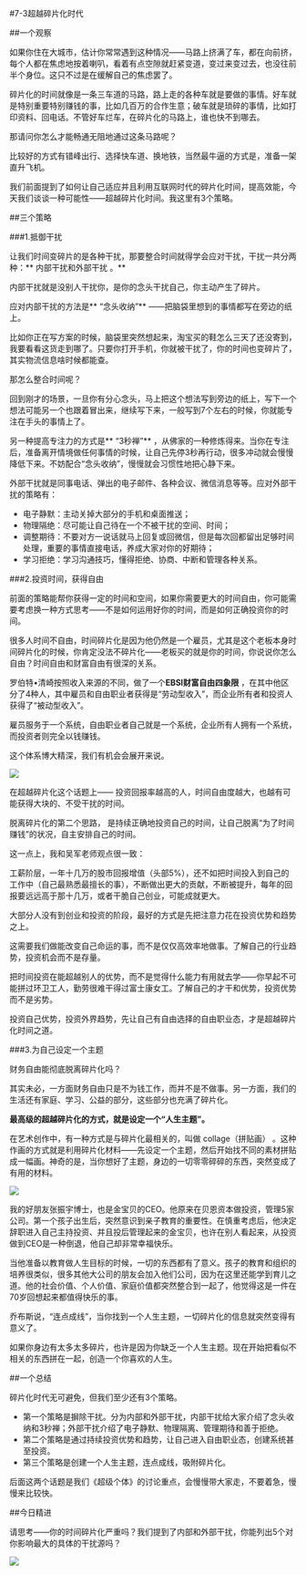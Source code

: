#7-3超越碎片化时代 

##一个观察

如果你住在大城市，估计你常常遇到这种情况——马路上挤满了车，都在向前挤，每个人都在焦虑地按着喇叭，看着有点空隙就赶紧变道，变过来变过去，也没往前半个身位。这只不过是在缓解自己的焦虑罢了。

碎片化的时间就像是一条三车道的马路，路上走的各种车就是要做的事情。好车就是特别重要特别赚钱的事，比如几百万的合作生意；破车就是琐碎的事情，比如打印资料、回电话。不管好车烂车，在碎片化的马路上，谁也快不到哪去。

那请问你怎么才能畅通无阻地通过这条马路呢？ 

比较好的方式有错峰出行、选择快车道、换地铁，当然最牛逼的方式是，准备一架直升飞机。 

我们前面提到了如何让自己适应并且利用互联网时代的碎片化时间，提高效能，今天我们谈谈一种可能性——超越碎片化时间。我这里有3个策略。

##三个策略

###1.抵御干扰

让我们时间变碎片的是各种干扰，那要整合时间就得学会应对干扰，干扰一共分两种：** 内部干扰和外部干扰 。**

内部干扰就是没别人干扰你，是你的念头干扰自己，你主动产生了碎片。

应对内部干扰的方法是** “念头收纳”** ——把脑袋里想到的事情都写在旁边的纸上。

比如你正在写方案的时候，脑袋里突然想起来，淘宝买的鞋怎么三天了还没寄到，我要看看这货走到哪了。只要你打开手机，你就被干扰了，你的时间也变碎片了，其实物流信息啥时候都能查。

那怎么整合时间呢？

回到刚才的场景，一旦你有分心念头，马上把这个想法写到旁边的纸上，写下一个想法可能另一个也跟着冒出来，继续写下来，一般写到7个左右的时候，你就能专注在手头的事情上了。

另一种提高专注力的方式是** “3秒禅”** ，从佛家的一种修炼得来。当你在专注后，准备离开情境做任何事情的时候，让自己先停3秒再行动，很多冲动就会慢慢降低下来。不妨配合“念头收纳”，慢慢就会习惯性地把心静下来。

外部干扰就是同事电话、弹出的电子邮件、各种会议、微信消息等等。应对外部干扰的策略有：
- 电子静默：主动关掉大部分的手机和桌面推送；
- 物理隔绝：尽可能让自己待在一个不被干扰的空间、时间；
- 调整期待：不要对方一说话就马上回复或回微信，但是每次回都留出足够时间处理，重要的事情直接电话，养成大家对你的好期待；
- 学习拒绝：学习沟通技巧，懂得拒绝、协商、中断和管理各种关系。

###2.投资时间，获得自由

前面的策略能帮你获得一定的时间和空间，如果你需要更大的时间自由，你可能需要考虑换一种方式思考——不是如何运用好你的时间，而是如何正确投资你的时间。

很多人时间不自由，时间碎片化是因为他仍然是一个雇员，尤其是这个老板本身时间碎片化的时候，你肯定没法不碎片化——老板买的就是你的时间，你说说你怎么自由？时间自由和财富自由有很深的关系。

罗伯特•清崎按照收入来源的不同，做了一个**EBSI财富自由四象限** ，在其中他区分了4种人，其中雇员和自由职业者获得是“劳动型收入”，而企业所有者和投资人获得了“被动型收入”。 

雇员服务于一个系统，自由职业者自己就是一个系统，企业所有人拥有一个系统，而投资者则完全以钱赚钱。

这个体系博大精深，我们有机会会展开来说。

![](./_image/WechatIMG67.png)

在超越碎片化这个话题上—— 投资回报率越高的人，时间自由度越大，也越有可能获得大块的、不受干扰的时间。

脱离碎片化的第二个思路， 是持续正确地投资自己的时间，让自己脱离“为了时间赚钱”的状况，自主安排自己的时间。

这一点上，我和吴军老师观点很一致：

工薪阶层，一年十几万的股市回报增值（头部5%），还不如把时间投入到自己的工作中（自己最熟悉最擅长的事），不断做出更大的贡献，不断被提升，每年的回报要远远高于那十几万，或者干脆自己创业，可能成就更大。

大部分人没有到创业和投资的阶段，最好的方式是先把注意力花在投资优势和趋势之上。

这需要我们做能改变自己命运的事，而不是仅仅高效率地做事。了解自己的行业趋势，投资机会而不是存量。

把时间投资在能超越别人的优势，而不是觉得什么能力有用就去学——你早起不可能拼过环卫工人，勤劳很难干得过富士康女工。了解自己的才干和优势，投资优势而不是劣势。

投资自己优势，投资外界趋势，先让自己有自由选择的自由职业态，才是超越碎片化时间之道。

###3.为自己设定一个主题

财务自由能彻底脱离碎片化吗？

其实未必，一方面财务自由只是不为钱工作，而并不是不做事。另一方面，我们的生活还有家庭、学习、公益的部分，这些部分也充满了碎片化。

**最高级的超越碎片化的方式，就是设定一个“人生主题”。**

在艺术创作中，有一种方式是与碎片化最相关的，叫做 collage（拼贴画） 。这种作画的方式就是利用碎片化材料——先设定一个主题，然后开始找不同的素材拼贴成一幅画。神奇的是，当你想好了主题，身边的一切零零碎碎的东西，突然变成了有用的材料。

![](./_image/WechatIMG68.png)

我的好朋友张振宇博士，也是金宝贝的CEO。他原来在贝恩资本做投资，管理5家公司。第一个孩子出生后，突然意识到亲子教育的重要性。在慎重考虑后，他决定辞职进入自己主持投资、并且投后管理起来的金宝贝，也许在别人看起来，从投资做到CEO是一种倒退，他自己却非常幸福快乐。

当他准备以教育做人生目标的时候，一切的东西都有了意义。孩子的教育和组织的培养很类似，很多其他大公司的朋友会加入他们公司，因为在这里还能学到育儿之道。他的社会价值、个人价值、家庭价值都突然整合到一起了，他觉得这是一件在70岁回想起来都值得快乐的事。

乔布斯说，“连点成线”，当你找到一个人生主题，一切碎片化的信息就突然变得有意义了。

如果你身边有太多太多碎片，也许是因为你缺乏一个人生主题。现在开始把看似不相关的东西拼在一起，创造一个你喜欢的人生。

##一个总结

碎片化时代无可避免，但我们至少还有3个策略。

- 第一个策略是摒除干扰。分为内部和外部干扰，内部干扰给大家介绍了念头收纳和3秒禅；外部干扰介绍了电子静默、物理隔离、管理期待和善于拒绝。
- 第二个策略是通过持续投资优势和趋势，让自己进入自由职业态，创建系统甚至投资。
- 第三个策略是创建一个人生主题，连点成线，吸附碎片化。

后面这两个话题是我们《超级个体》的讨论重点，会慢慢带大家走，不要着急，慢慢来比较快。

##今日精进

请思考——你的时间碎片化严重吗？我们提到了内部和外部干扰，你能列出5个对你影响最大的具体的干扰源吗？

![](./_image/WechatIMG69.jpeg)
